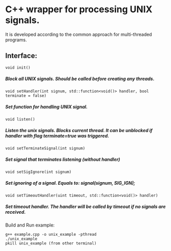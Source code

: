 # C++ wrapper for processing UNIX signals. 
It is developed according to the common approach for multi-threaded programs. 

## Interface:
 
```void init()```  
##### *Block all UNIX signals. Should be called before creating any threads.*
 
```void setHandler(int signum, std::function<void()> handler, bool terminate = false)```
##### *Set function for handling UNIX signal.*

```void listen()```
##### *Listen the unix signals. Blocks current thread. It can be unblocked if handler with flag terminate=true was triggered.*
 
```void setTerminateSignal(int signum)```
##### *Set signal that terminates listening (without handler)*
 
```void setSigIgnore(int signum)```
##### Set ignoring of a signal. Equals to: signal(signum, SIG_IGN);
 
```void setTimeoutHandler(uint timeout, std::function<void()> handler)```
##### Set timeout handler. The handler will be called by timeout if no signals are received.
 
Build and Run example:
```
g++ example.cpp -o unix_example -pthread
./unix_example
pkill unix_example (from other terminal)
```
